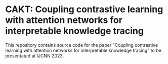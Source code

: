 # CAKT: Coupling contrastive learning with attention networks for interpretable knowledge tracing

This repository contains source code for the paper "Coupling contrastive learning with attention networks for interpretable knowledge tracing" to be presentated at IJCNN 2023.
